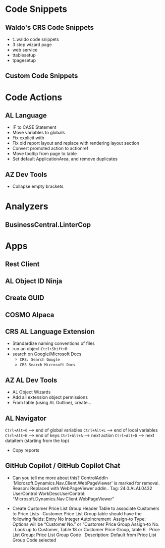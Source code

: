 # Code Snippets
## Waldo's CRS Code Snippets
- t..waldo code snippets
- 3 step wizard page
- web service
- ttablesetup
- tpagesetup


## Custom Code Snippets

# Code Actions
## AL Language
- IF to CASE Statement
- Move variables to globals
- Fix explicit with
- Fix old report layout and replace with rendering layout section
- Convert promoted action to actionref
- Move tooltip from page to table
- Set default ApplicationArea, and remove duplicates

## AZ Dev Tools
- Collapse empty brackets

# Analyzers
## BusinessCentral.LinterCop

# Apps
## Rest Client

## AL Object ID Ninja

## Create GUID

## COSMO Alpaca

## CRS AL Language Extension
- Standardize naming conventions of files
- run an object `Ctrl+Shift+R`
- search on Google/Microsoft Docs
    - `CRS: Search Google`
    - `CRS Search Microsoft Docs`

## AZ AL Dev Tools
- AL Object Wizards
- Add all extension object permissions
- From table (using AL Outline), create...

## AL Navigator
`Ctrl+Alt+G` --> end of global variables
`Ctrl+Alt+L` --> end of local variables
`Ctrl+Alt+K` --> end of keys
`Ctrl+Alt+A` --> next action
`Ctrl+Alt+D` --> next dataitem (starting from the top)

- Copy reports


## GitHub Copilot / GitHub Copilot Chat

- Can you tell me more about this?
ControlAddIn 'Microsoft.Dynamics.Nav.Client.WebPageViewer' is marked for removal. Reason: Replaced with WebPageViewer addin.. Tag: 24.0.ALAL0432 UserControl WorkDescUserControl: "Microsoft.Dynamics.Nav.Client.WebPageViewer"

- Create Customer Price List Group Header Table to associate Customers to Price Lists    
Customer Price List Group table should have the following fields: Entry No Integer AutoIncrement 
Assign-to Type: Options will be “Customer No.” or “Customer Price Group 
Assign-to No. : Look up to Customer, Table 18 or Customer Price Group, table 6  
Price List Group: Price List Group Code  
Description: Default from Price List Group Code selected 
